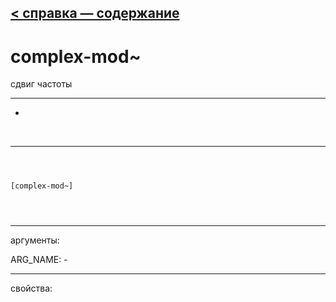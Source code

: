 [< справка — содержание](index.html)
---

# complex-mod~


сдвиг частоты

---

-
<br>


---


```



[complex-mod~]


            
```

---
аргументы:

ARG_NAME: -<br>

---
свойства:


